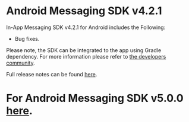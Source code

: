 # Android Messaging SDK v4.2.1

In-App Messaging SDK v4.2.1 for Android includes the Following:
* Bug fixes.

Please note, the SDK can be integrated to the app using Gradle dependency. For more information please refer to [the developers community](https://developers.liveperson.com/android-quickstart.html).

Full release notes can be found [here](https://developers.liveperson.com/mobile-app-messaging-sdk-for-android-latest-release-notes.html).

# For Android Messaging SDK v5.0.0 [here](https://github.com/LP-Messaging/Android-Messaging-SDK/tree/androidX_master).
